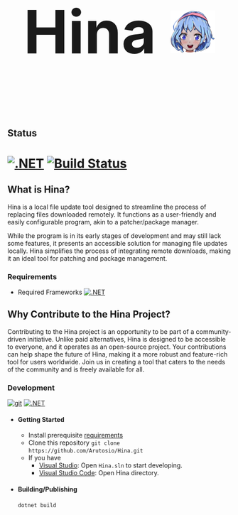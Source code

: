 <p style="text-align: center; font-weight: bold; font-size: 14vw;">
    Hina
    <img src="https://github.com/Arutosio/Hina/blob/master/img/Hina_Logo.png?raw=true" width="20%" alt="Hina Logo">
</p>

## Status
[![.NET](https://github.com/Arutosio/Hina/actions/workflows/dotnet.yml/badge.svg)](https://github.com/Arutosio/Hina/actions/workflows/dotnet.yml)
[![Build Status](https://dev.azure.com/Arutosio/Arutosio/_apis/build/status%2FArutosio.Hina?branchName=master)](https://dev.azure.com/Arutosio/Arutosio/_build/latest?definitionId=6&branchName=master)
===

<!-- [![Ecchi Style](https://static-cdn.jtvnw.net/jtv_user_pictures/panel-55778697-image-aaa18660-1043-413a-a788-dad202eac409)](https://discord.gg/K9NHNrx)
[![Ecchi Style](https://static-cdn.jtvnw.net/jtv_user_pictures/panel-55778697-image-21f6cc49-c9fd-4ae5-8224-c901119f1505)](https://streamlabs.com/arutosio) -->

## What is Hina?
Hina is a local file update tool designed to streamline the process of replacing files downloaded remotely. It functions as a user-friendly and easily configurable program, akin to a patcher/package manager.

While the program is in its early stages of development and may still lack some features, it presents an accessible solution for managing file updates locally. Hina simplifies the process of integrating remote downloads, making it an ideal tool for patching and package management.

### Requirements
  - Required Frameworks [![.NET](https://img.shields.io/badge/-8.0.0-5C2D91?logo=.NET&logoColor=white&labelColor=222222)](https://dotnet.microsoft.com/en-us/download/dotnet/8.0)
<!-- Link Download [Coming soon](https://github.com/Arutosio/Hina/releases). <br>
You need a Extract for exsample [7zip](https://www.7-zip.org/). -->

## Why Contribute to the Hina Project?
Contributing to the Hina project is an opportunity to be part of a community-driven initiative. Unlike paid alternatives, Hina is designed to be accessible to everyone, and it operates as an open-source project. Your contributions can help shape the future of Hina, making it a more robust and feature-rich tool for users worldwide. Join us in creating a tool that caters to the needs of the community and is freely available for all.

### Development
[![git](https://img.shields.io/badge/-git-F05032?logo=git&logoColor=F05032&labelColor=222222)](https://git-scm.com/downloads)
[![.NET](https://img.shields.io/badge/-%208.0.0%20SDK-5C2D91?logo=.NET&logoColor=white&labelColor=222222)](https://dotnet.microsoft.com/download/dotnet/8.0)

- #### Getting Started
  - Install prerequisite [requirements]()
  - Clone this repository `git clone https://github.com/Arutosio/Hina.git`
  - If you have 
    - [Visual Studio](https://visualstudio.microsoft.com/vs/): Open `Hina.sln` to start developing.
    - [Visual Studio Code](https://code.visualstudio.com/?wt.mc_id=vscom_downloads): Open Hina directory.

- #### Building/Publishing
  ```shell
  dotnet build
  ```